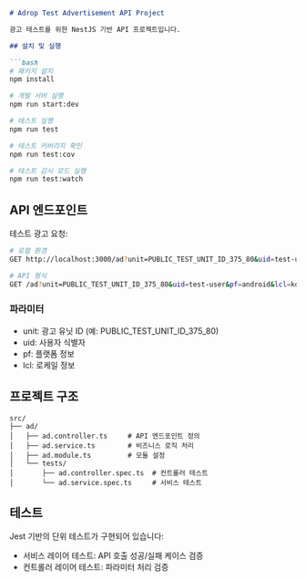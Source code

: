 ```markdown
# Adrop Test Advertisement API Project

광고 테스트를 위한 NestJS 기반 API 프로젝트입니다.

## 설치 및 실행

```bash
# 패키지 설치
npm install

# 개발 서버 실행
npm run start:dev

# 테스트 실행
npm run test

# 테스트 커버리지 확인
npm run test:cov

# 테스트 감시 모드 실행
npm run test:watch
```

## API 엔드포인트

테스트 광고 요청:
```bash
# 로컬 환경
GET http://localhost:3000/ad?unit=PUBLIC_TEST_UNIT_ID_375_80&uid=test-user&pf=android&lcl=ko-KR

# API 형식
GET /ad?unit=PUBLIC_TEST_UNIT_ID_375_80&uid=test-user&pf=android&lcl=ko-KR
```

### 파라미터
- unit: 광고 유닛 ID (예: PUBLIC_TEST_UNIT_ID_375_80)
- uid: 사용자 식별자
- pf: 플랫폼 정보
- lcl: 로케일 정보

## 프로젝트 구조

```
src/
├── ad/
│   ├── ad.controller.ts     # API 엔드포인트 정의
│   ├── ad.service.ts        # 비즈니스 로직 처리
│   ├── ad.module.ts         # 모듈 설정
│   └── tests/              
│       ├── ad.controller.spec.ts  # 컨트롤러 테스트
│       └── ad.service.spec.ts     # 서비스 테스트
```

## 테스트

Jest 기반의 단위 테스트가 구현되어 있습니다:
- 서비스 레이어 테스트: API 호출 성공/실패 케이스 검증
- 컨트롤러 레이어 테스트: 파라미터 처리 검증
